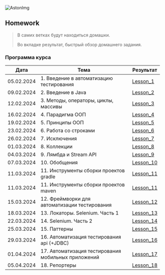 <img src="https://storage.yandexcloud.net/dev.astonsite.s3backet/aston-redisign/common/logo/AstonLogo_dark.svg" title="AstonImg"/>
&nbsp;

## Homework

> В самих ветках будут находиться домашки.
>
> Во вкладке результат, быстрый обзор домашнего задания.

### Программа курса

| Дата       | Тема                                                | Результат                                                                                |
|------------|-----------------------------------------------------|------------------------------------------------------------------------------------------|
| 05.02.2024 | 1. Введение в автоматизацию тестирования            | [Lesson_1](https://github.com/Samuseu/Astondevs_HW/tree/master/README.md#)               |
| 09.02.2024 | 2. Введение в Java                                  | [Lesson_2](https://github.com/Samuseu/Astondevs_HW/tree/Lesson_2/lesson_2.md#)           |
| 12.02.2024 | 3. Методы, операторы, циклы, массивы                | [Lesson_3](https://github.com/Samuseu/Astondevs_HW/tree/Lesson_3/lesson_3.md#)           |
| 16.02.2024 | 4. Парадигма ООП                                    | [Lesson_4](https://github.com/Samuseu/Astondevs_HW/tree/Lesson_4/lesson_4.md#)           |
| 19.02.2024 | 5. Принципы ООП                                     | [Lesson_5](https://github.com/Samuseu/Astondevs_HW/tree/Lesson_5/lesson_5.md#)           |
| 23.02.2024 | 6. Работа со строками                               | [Lesson_6](https://github.com/Samuseu/Astondevs_HW/tree/Lesson_6/lesson_6.md#)           |
| 26.02.2024 | 7. Исключения                                       | [Lesson_7](https://github.com/Samuseu/Astondevs_HW/tree/Lesson_7/lesson_7.md#)           |
| 01.03.2024 | 8. Коллекции                                        | [Lesson_8](https://github.com/Samuseu/Astondevs_HW/tree/Lesson_8/lesson_8.md#)           |
| 04.03.2024 | 9. Лямбда и Stream API                              | [Lesson_9](https://github.com/Samuseu/Astondevs_HW/tree/Lesson_9/lesson_9.md#)           |
| 07.03.2024 | 10. Обобщения                                       | [Lesson_10](https://github.com/Samuseu/Astondevs_HW/tree/Lesson_10/lesson_10.md#)        |
| 11.03.2024 | 11. Инструменты сборки проектов gradle              | [Lesson_11](https://github.com/Samuseu/Astondevs_HW/tree/Lesson_11_gradle/lesson_11.md#) |
| 11.03.2024 | 11. Инструменты сборки проектов maven               | [Lesson_11](https://github.com/Samuseu/Astondevs_HW/tree/Lesson_11_maven/lesson_11.md#)  |
| 15.03.2024 | 12. Фреймворки для автоматизации тестирования       | [Lesson_12](https://github.com/Samuseu/Astondevs_HW/tree/Lesson_12/lesson_12.md#)        |
| 18.03.2024 | 13. Локаторы. Selenium. Часть 1                     | [Lesson_13](https://github.com/Samuseu/Astondevs_HW/tree/Lesson_13/lesson_13.md#)        |
| 22.03.2024 | 14. Selenium. Часть 2                               | [Lesson_14](https://github.com/Samuseu/Astondevs_HW/tree/Lesson_14/lesson_14.md#)        |
| 25.03.2024 | 15. Паттерны                                        | [Lesson_15](https://github.com/Samuseu/Astondevs_HW/tree/Lesson_15/lesson_15.md#)        |
| 29.03.2024 | 16. Автоматизация тестирования api (+JDBC)          | [Lesson_16](https://github.com/Samuseu/Astondevs_HW/tree/Lesson_16/lesson_16.md#)        |
| 01.04.2024 | 17. Автоматизация тестирования мобильных приложений | [Lesson_17](https://github.com/Samuseu/Astondevs_HW/tree/Lesson_17/lesson_17.md#)        |
| 05.04.2024 | 18. Репортеры                                       | [Lesson_18](https://github.com/Samuseu/Astondevs_HW/tree/Lesson_18/lesson_18.md#)        |

